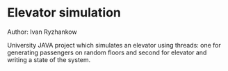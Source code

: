 # Elevator simulation
Author: Ivan Ryzhankow

University JAVA project which simulates an elevator using threads:
one for generating passengers on random floors and second for elevator
and writing a state of the system.
